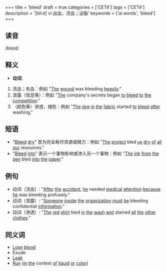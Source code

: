 +++
title = 'bleed'
draft = true
categories = ['CET4']
tags = ['CET4']
description = '[bliːd] vi.出血，流血；泌脂'
keywords = ['ai words', 'bleed']
+++

## 读音
/bleɪd/

## 释义
- **动词**:
1. 流血；失血：例如 "[The](/post/the/) [wound](/post/wound/) was bleeding [heavily](/post/heavily/)."
2. 泄露（信息等）：例如 "[The](/post/the/) company's secrets began [to](/post/to/) [bleed](/post/bleed/) [to](/post/to/) [the](/post/the/) [competition](/post/competition/)."
3. （颜色等）渗透，褪色：例如 "[The](/post/the/) [dye](/post/dye/) [in](/post/in/) [the](/post/the/) [fabric](/post/fabric/) started [to](/post/to/) [bleed](/post/bleed/) [after](/post/after/) washing."

## 短语
- "[Bleed](/post/bleed/) [dry](/post/dry/)" 意为完全耗尽资源或精力：例如 "[The](/post/the/) [project](/post/project/) bled [us](/post/us/) [dry](/post/dry/) [of](/post/of/) [all](/post/all/) [our](/post/our/) resources."
- "[Bleed](/post/bleed/) [into](/post/into/)" 表示一个事物影响或渗入另一个事物：例如 "[The](/post/the/) [ink](/post/ink/) [from](/post/from/) [the](/post/the/) [pen](/post/pen/) bled [into](/post/into/) [the](/post/the/) [paper](/post/paper/)."

## 例句
- 动词（流血）: "[After](/post/after/) [the](/post/the/) [accident](/post/accident/), [he](/post/he/) needed [medical](/post/medical/) [attention](/post/attention/) [because](/post/because/) [he](/post/he/) was bleeding profusely."
- 动词（泄露）: "[Someone](/post/someone/) [inside](/post/inside/) [the](/post/the/) [organization](/post/organization/) [must](/post/must/) [be](/post/be/) bleeding confidential [information](/post/information/)."
- 动词（渗透）: "[The](/post/the/) [red](/post/red/) [shirt](/post/shirt/) bled [in](/post/in/) [the](/post/the/) [wash](/post/wash/) [and](/post/and/) stained [all](/post/all/) [the](/post/the/) [other](/post/other/) [clothes](/post/clothes/)."

## 同义词
- [Lose](/post/lose/) [blood](/post/blood/)
- Exude
- [Leak](/post/leak/)
- [Run](/post/run/) ([in](/post/in/) [the](/post/the/) context [of](/post/of/) [liquid](/post/liquid/) [or](/post/or/) [color](/post/color/))
